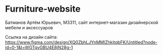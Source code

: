 # Furniture-website
Батманов Артём Юрьевич, М3311, сайт интернет-магазин дизайнерской мебели и аксессуаров

Ссылка на дизайн сайта: https://www.figma.com/design/XQ0ZbhLJYnMMlZhkjtqbFK/Untitled?node-id=0-1&t=WGTqyGBU4E8jN28g-1
